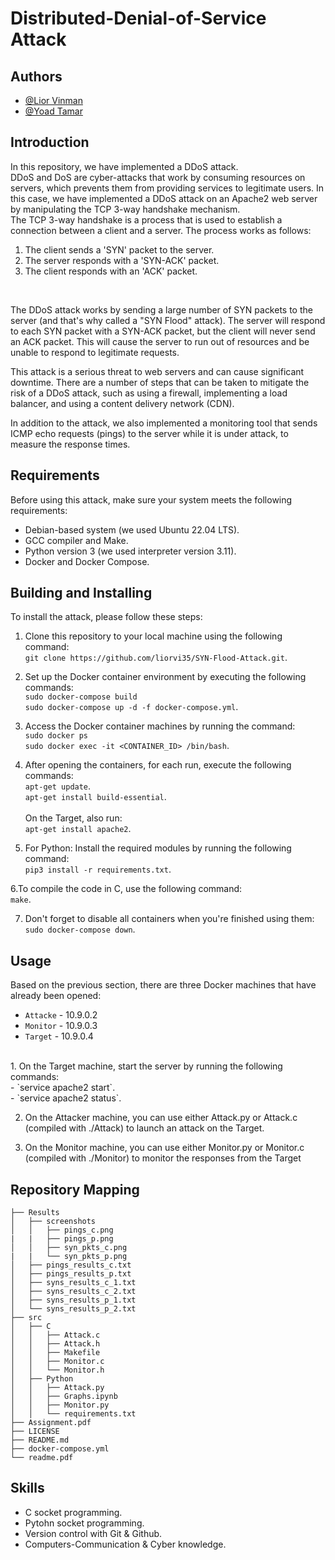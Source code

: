 # Distributed-Denial-of-Service Attack

## Authors
-   <a href="https://github.com/liorvi35">@Lior Vinman<a/>
-   <a href="https://github.com/yoadtamar">@Yoad Tamar<a/>

## Introduction
In this repository, we have implemented a DDoS attack.<br/>DDoS and DoS are cyber-attacks that work by consuming resources on servers, which prevents them from providing services to legitimate users. In this case, we have implemented a DDoS attack on an Apache2 web server by manipulating the TCP 3-way handshake mechanism.<br/>
The TCP 3-way handshake is a process that is used to establish a connection between a client and a server. The process works as follows:<br/>

1. The client sends a 'SYN' packet to the server.
2. The server responds with a 'SYN-ACK' packet.
3. The client responds with an 'ACK' packet.
<br/>
  
The DDoS attack works by sending a large number of SYN packets to the server (and that's why called a "SYN Flood" attack). The server will respond to each SYN packet with a SYN-ACK packet, but the client will never send an ACK packet. This will cause the server to run out of resources and be unable to respond to legitimate requests.<br/>

This attack is a serious threat to web servers and can cause significant downtime. There are a number of steps that can be taken to mitigate the risk of a DDoS attack, such as using a firewall, implementing a load balancer, and using a content delivery network (CDN).<br/>
  
In addition to the attack, we also implemented a monitoring tool that sends ICMP echo requests (pings) to the server while it is under attack, to measure the response times. 

## Requirements
Before using this attack, make sure your system meets the following requirements:

- Debian-based system (we used Ubuntu 22.04 LTS).
- GCC compiler and Make.
- Python version 3 (we used interpreter version 3.11).
- Docker and Docker Compose.
  
## Building and Installing
To install the attack, please follow these steps:

1.  Clone this repository to your local machine using the following command:<br/>`git clone https://github.com/liorvi35/SYN-Flood-Attack.git`.<br/>
  
2. Set up the Docker container environment by executing the following commands:<br/>`sudo docker-compose build`<br/>`sudo docker-compose up -d -f docker-compose.yml`.
  
3. Access the Docker container machines by running the command:<br/>`sudo docker ps`<br/>`sudo docker exec -it <CONTAINER_ID> /bin/bash`.

4. After opening the containers, for each run, execute the following commands:<br/>
`apt-get update`.<br/>
`apt-get install build-essential`.<br/><br/>
On the Target, also run:<br/>
`apt-get install apache2`.

5. For Python: Install the required modules by running the following command:<br/>`pip3 install -r requirements.txt`.

6.To compile the code in C, use the following command:<br/>`make`.
    
7. Don't forget to disable all containers when you're finished using them:<br/>`sudo docker-compose down`.

  
## Usage
Based on the previous section, there are three Docker machines that have already been opened:
  - `Attacke` - 10.9.0.2
  - `Monitor` - 10.9.0.3
  - `Target` - 10.9.0.4
  <br/>
1. On the Target machine, start the server by running the following commands:<br/>
- `service apache2 start`. <br/>
- `service apache2 status`.
  
2. On the Attacker machine, you can use either Attack.py or Attack.c (compiled with ./Attack) to launch an attack on the Target.<br/>
  
2. On the Monitor machine, you can use either Monitor.py or Monitor.c (compiled with ./Monitor) to monitor the responses from the Target


## Repository Mapping
```
├── Results
│   ├── screenshots
│   │   ├── pings_c.png
|   |   ├── pings_p.png
│   │   ├── syn_pkts_c.png
|   |   └── syn_pkts_p.png
│   ├── pings_results_c.txt
│   ├── pings_results_p.txt
│   ├── syns_results_c_1.txt
│   ├── syns_results_c_2.txt
│   ├── syns_results_p_1.txt
│   └── syns_results_p_2.txt
├── src
│   ├── C
│   │   ├── Attack.c
│   │   ├── Attack.h
│   │   ├── Makefile
│   │   ├── Monitor.c
│   │   └── Monitor.h
│   ├── Python
│   │   ├── Attack.py
│   │   ├── Graphs.ipynb
│   │   ├── Monitor.py
│   │   └── requirements.txt
├── Assignment.pdf
├── LICENSE
├── README.md
├── docker-compose.yml
└── readme.pdf
```

  
## Skills
- C socket programming.
- Pytohn socket programming.
- Version control with Git & Github.
- Computers-Communication & Cyber knowledge.
